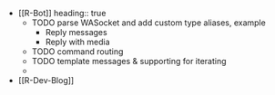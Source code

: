 - [[R-Bot]]
  heading:: true
	- TODO parse WASocket and add custom type aliases, example
		- Reply messages
		- Reply with media
	- TODO  command routing
	- TODO template messages & supporting for iterating
	-
- [[R-Dev-Blog]]